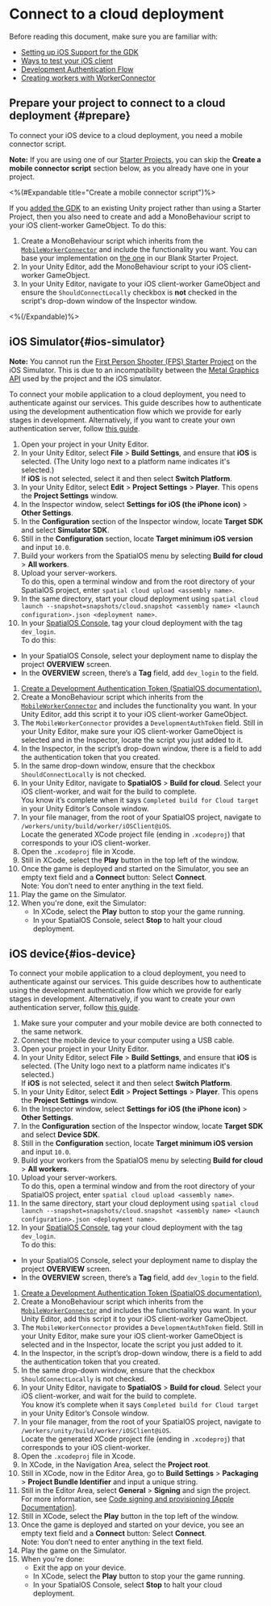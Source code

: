 # Connect to a cloud deployment

Before reading this document, make sure you are familiar with:

* [Setting up iOS Support for the GDK]({{urlRoot}}/content/mobile/ios/setup)
* [Ways to test your iOS client]({{urlRoot}}/content/mobile/ios/ways-to-test)
* [Development Authentication Flow](https://docs.improbable.io/reference/latest/shared/auth/development-authentication)
* [Creating workers with WorkerConnector](https://docs.improbable.io/unity/alpha/content/gameobject/creating-workers-with-workerconnector)

## Prepare your project to connect to a cloud deployment {#prepare}

To connect your iOS device to a cloud deployment, you need a mobile connector script.

**Note:** If you are using one of our [Starter Projects]({{urlRoot}}/content/glossary#starter-project), you can skip the **Create a mobile connector script** section below, as you already have one in your project.

<%(#Expandable title="Create a mobile connector script")%>

If you [added the GDK]({{urlRoot}}/content/set-up-new-project) to an existing Unity project rather than using a Starter Project, then you also need to create and add a MonoBehaviour script to your iOS client-worker GameObject. To do this:

1. Create a MonoBehaviour script which inherits from the [`MobileWorkerConnector`](https://github.com/spatialos/gdk-for-unity/blob/master/workers/unity/Packages/com.improbable.gdk.mobile/Worker/MobileWorkerConnector.cs) and include the functionality you want. You can base your implementation on [the one](https://github.com/spatialos/gdk-for-unity-blank-project/blob/master/workers/unity/Assets/Scripts/Workers/iOSClientWorkerConnector.cs) in our Blank Starter Project.
1. In your Unity Editor, add the MonoBehaviour script to your iOS client-worker GameObject.
1. In your Unity Editor, navigate to your iOS client-worker GameObject and ensure the `ShouldConnectLocally` checkbox is **not** checked in the script's drop-down window of the Inspector window.

<%(/Expandable)%>

## iOS Simulator{#ios-simulator}

**Note:** You cannot run the [First Person Shooter (FPS) Starter Project]({{urlRoot}}/projects/fps/overview) on the iOS Simulator. This is due to an incompatibility between the [Metal Graphics API](https://developer.apple.com/metal/) used by the project and the iOS simulator.

To connect your mobile application to a cloud deployment, you need to authenticate against our services.
This guide describes how to authenticate using the development authentication flow which we provide for early stages in development.
Alternatively, if you want to create your own authentication server, follow [this guide](https://docs.improbable.io/reference/latest/shared/auth/integrate-authentication-platform-sdk).

1. Open your project in your Unity Editor.
1. In your Unity Editor, select **File** > **Build Settings**, and ensure that **iOS** is selected. (The Unity logo next to a platform name indicates it's selected.)<br>
If **iOS** is not selected, select it and then select **Switch Platform**.
1. In your Unity Editor, select **Edit** > **Project Settings** > **Player**. This opens the **Project Settings** window.
1. In the Inspector window, select **Settings for iOS (the iPhone icon)** > **Other Settings**.
1. In the **Configuration** section of the Inspector window, locate **Target SDK** and select **Simulator SDK**.
1. Still in the **Configuration** section, locate **Target minimum iOS version** and input `10.0`.
1. Build your workers from the SpatialOS menu by selecting **Build for cloud** > **All workers**.
1. Upload your server-workers.<br>
	To do this, open a terminal window and from the root directory of your SpatialOS project, enter `spatial cloud upload <assembly name>`.
1. In the same directory, start your cloud deployment using `spatial cloud launch --snapshot=snapshots/cloud.snapshot <assembly name> <launch configuration>.json <deployment name>`.
1. In your [SpatialOS Console](https://console.improbable.io), tag your cloud deployment with the tag `dev_login`. <br/>
To do this:
  *  In your SpatialOS Console, select your deployment name to display the project **OVERVIEW** screen.
  * In the **OVERVIEW** screen, there’s a **Tag** field, add `dev_login` to the field.
1. [Create a Development Authentication Token (SpatialOS documentation).](https://docs.improbable.io/reference/latest/shared/auth/development-authentication#developmentauthenticationtoken-maintenance)
1. Create a MonoBehaviour script which inherits from the [`MobileWorkerConnector`](https://github.com/spatialos/gdk-for-unity/blob/master/workers/unity/Packages/com.improbable.gdk.mobile/Worker/MobileWorkerConnector.cs) and includes the functionality you want. In your Unity Editor, add this script it to your iOS client-worker GameObject.
1. The `MobileWorkerConnector` provides a `DevelopmentAuthToken` field. Still in your Unity Editor, make sure your iOS client-worker GameObject is selected and in the Inspector, locate the script you just added to it. 
1. In the Inspector, in the script’s drop-down window, there is a field to add the authentication token that you created. 
1. In the same drop-down window, ensure that the checkbox `ShouldConnectLocally` is not checked.
1. In your Unity Editor, navigate to **SpatialOS** > **Build for cloud**. Select your iOS client-worker, and wait for the build to complete. <br/>
You know it’s complete when it says `Completed build for Cloud target` in your Unity Editor’s Console window.
1. In your file manager, from the root of your SpatialOS project, navigate to `/workers/unity/build/worker/iOSClient@iOS`.<br>
Locate the generated XCode project file (ending in `.xcodeproj`) that corresponds to your iOS client-worker.<br>
1. Open the `.xcodeproj` file in Xcode.
1. Still in XCode, select the **Play** button in the top left of the window.
1. Once the game is deployed and started on the Simulator, you see an empty text field and a **Connect** button: Select **Connect**.<br>
Note: You don’t need to enter anything in the text field.
1. Play the game on the Simulator.
1. When you're done, exit the Simulator:<br>
	* In XCode, select the **Play** button to stop your the game running.<br>
	* In your SpatialOS Console, select **Stop** to halt your cloud deployment.

## iOS device{#ios-device}

To connect your mobile application to a cloud deployment, you need to authenticate against our services.
This guide describes how to authenticate using the development authentication flow which we provide for early stages in development.
Alternatively, if you want to create your own authentication server, follow [this guide](https://docs.improbable.io/reference/latest/shared/auth/integrate-authentication-platform-sdk).

1. Make sure your computer and your mobile device are both connected to the same network.
1. Connect the mobile device to your computer using a USB cable.
1. Open your project in your Unity Editor.
1. In your Unity Editor, select **File** > **Build Settings**, and ensure that **iOS** is selected. (The Unity logo next to a platform name indicates it's selected.)<br>
If **iOS** is not selected, select it and then select **Switch Platform**.
1. In your Unity Editor, select **Edit** > **Project Settings** > **Player**. This opens the **Project Settings** window.
1. In the Inspector window, select **Settings for iOS (the iPhone icon)** > **Other Settings**.
1. In the **Configuration** section of the Inspector window, locate **Target SDK** and select **Device SDK**.
1. Still in the **Configuration** section, locate **Target minimum iOS version** and input `10.0`.
1. Build your workers from the SpatialOS menu by selecting **Build for cloud** > **All workers**.
1. Upload your server-workers.<br>
	To do this, open a terminal window and from the root directory of your SpatialOS project, enter `spatial cloud upload <assembly name>`.
1. In the same directory, start your cloud deployment using `spatial cloud launch --snapshot=snapshots/cloud.snapshot <assembly name> <launch configuration>.json <deployment name>`.
1. In your [SpatialOS Console](https://console.improbable.io), tag your cloud deployment with the tag `dev_login`. <br/>
To do this:
  *  In your SpatialOS Console, select your deployment name to display the project **OVERVIEW** screen.
  * In the **OVERVIEW** screen, there’s a **Tag** field, add `dev_login` to the field.
1. [Create a Development Authentication Token (SpatialOS documentation).](https://docs.improbable.io/reference/latest/shared/auth/development-authentication#developmentauthenticationtoken-maintenance)
1. Create a MonoBehaviour script which inherits from the [`MobileWorkerConnector`](https://github.com/spatialos/gdk-for-unity/blob/master/workers/unity/Packages/com.improbable.gdk.mobile/Worker/MobileWorkerConnector.cs) and includes the functionality you want. In your Unity Editor, add this script it to your iOS client-worker GameObject.
1. The `MobileWorkerConnector` provides a `DevelopmentAuthToken` field. Still in your Unity Editor, make sure your iOS client-worker GameObject is selected and in the Inspector, locate the script you just added to it. 
1. In the Inspector, in the script’s drop-down window, there is a field to add the authentication token that you created. 
1. In the same drop-down window, ensure that the checkbox `ShouldConnectLocally` is not checked.
1. In your Unity Editor, navigate to **SpatialOS** > **Build for cloud**. Select your iOS client-worker, and wait for the build to complete. <br/>
You know it’s complete when it says `Completed build for Cloud target` in your Unity Editor’s Console window.
1. In your file manager, from the root of your SpatialOS project, navigate to `/workers/unity/build/worker/iOSClient@iOS`.<br>
Locate the generated XCode project file (ending in `.xcodeproj`) that corresponds to your iOS client-worker.<br>
1. Open the `.xcodeproj` file in Xcode.
1. In XCode, in the Navigation Area, select the **Project root**.
1. Still in XCode, now in the Editor Area, go to **Build Settings** > **Packaging** > **Project Bundle Identifier** and input a unique string.
1. Still in the Editor Area, select **General** > **Signing** and sign the project.<br>
	For more information, see [Code signing and provisioning [Apple Documentation]](https://help.apple.com/xcode/mac/current/#/dev60b6fbbc7).
1. Still in XCode, select the **Play** button in the top left of the window.
1. Once the game is deployed and started on your device, you see an empty text field and a **Connect** button: Select **Connect**.<br>
Note: You don’t need to enter anything in the text field.
1. Play the game on the Simulator.
1. When you're done:<br>
	* Exit the app on your device.
	* In XCode, select the **Play** button to stop your the game running.
	* In your SpatialOS Console, select **Stop** to halt your cloud deployment.
